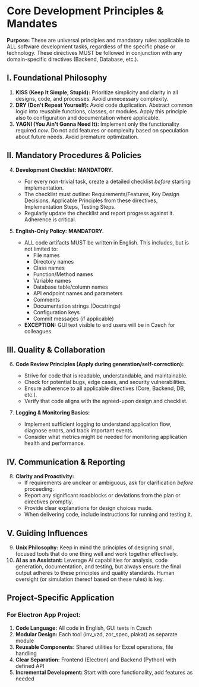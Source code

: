 # Core Development Principles & Mandates

**Purpose:** These are universal principles and mandatory rules applicable to ALL software development tasks, regardless of the specific phase or technology. These directives MUST be followed in conjunction with any domain-specific directives (Backend, Database, etc.).

## I. Foundational Philosophy

1. **KISS (Keep It Simple, Stupid):** Prioritize simplicity and clarity in all designs, code, and processes. Avoid unnecessary complexity.
2. **DRY (Don't Repeat Yourself):** Avoid code duplication. Abstract common logic into reusable functions, classes, or modules. Apply this principle also to configuration and documentation where applicable.
3. **YAGNI (You Ain't Gonna Need It):** Implement only the functionality required *now*. Do not add features or complexity based on speculation about future needs. Avoid premature optimization.

## II. Mandatory Procedures & Policies

4. **Development Checklist:** **MANDATORY.**
   * For every non-trivial task, create a detailed checklist *before* starting implementation.
   * The checklist must outline: Requirements/Features, Key Design Decisions, Applicable Principles from these directives, Implementation Steps, Testing Steps.
   * Regularly update the checklist and report progress against it. Adherence is critical.

5. **English-Only Policy:** **MANDATORY.**
   * ALL code artifacts MUST be written in English. This includes, but is not limited to:
     * File names
     * Directory names
     * Class names
     * Function/Method names
     * Variable names
     * Database table/column names
     * API endpoint names and parameters
     * Comments
     * Documentation strings (Docstrings)
     * Configuration keys
     * Commit messages (if applicable)
   * **EXCEPTION:** GUI text visible to end users will be in Czech for colleagues.

## III. Quality & Collaboration

6. **Code Review Principles (Apply during generation/self-correction):**
   * Strive for code that is readable, understandable, and maintainable.
   * Check for potential bugs, edge cases, and security vulnerabilities.
   * Ensure adherence to all applicable directives (Core, Backend, DB, etc.).
   * Verify that code aligns with the agreed-upon design and checklist.

7. **Logging & Monitoring Basics:**
   * Implement sufficient logging to understand application flow, diagnose errors, and track important events.
   * Consider what metrics might be needed for monitoring application health and performance.

## IV. Communication & Reporting

8. **Clarity and Proactivity:**
   * If requirements are unclear or ambiguous, ask for clarification *before* proceeding.
   * Report any significant roadblocks or deviations from the plan or directives promptly.
   * Provide clear explanations for design choices made.
   * When delivering code, include instructions for running and testing it.

## V. Guiding Influences

9. **Unix Philosophy:** Keep in mind the principles of designing small, focused tools that do one thing well and work together effectively.
10. **AI as an Assistant:** Leverage AI capabilities for analysis, code generation, documentation, and testing, but always ensure the final output adheres to these principles and quality standards. Human oversight (or simulation thereof based on these rules) is key.

## Project-Specific Application

### For Electron App Project:

1. **Code Language:** All code in English, GUI texts in Czech
2. **Modular Design:** Each tool (inv_vzd, zor_spec, plakat) as separate module
3. **Reusable Components:** Shared utilities for Excel operations, file handling
4. **Clear Separation:** Frontend (Electron) and Backend (Python) with defined API
5. **Incremental Development:** Start with core functionality, add features as needed